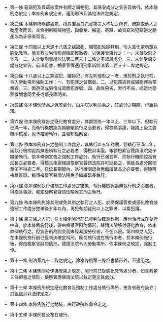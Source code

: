 * 第一條 竊盜犯及與竊盜案件有關之贓物犯，其保安處分之宣告及執行，依本條例之規定；本條例未規定者，適用刑法及其他法律之規定。

* 第二條 本條例所稱竊盜犯，指意圖為自己或第三人不法之所有，而竊取他人之動產者而言。本條例所稱贓物犯，指收受、搬運、寄藏、故買竊盜犯竊得之動產或為牙保者而言。

* 第三條 十四歲以上未滿十八歲之竊盜犯、贓物犯免除其刑，令入感化處所施以感化教育。但具有左列情形而情節輕微者，以保護管束代之：一、未曾受刑之宣告。二、未曾受刑事訴訟法第二百三十二條之不起訴處分。三、未曾受保安處分之宣告。前項但書，檢察官得適用刑事訴訟法第二百三十二條之規定。

* 第四條 十八歲以上之竊盜犯、贓物犯，有左列情形之一者，應於刑之執行前，令入勞動場所強制工作：一、有犯罪之習慣者。二、以犯竊盜罪或贓物罪為常業者。三、因遊蕩或懶惰成習而犯罪者。四、品性惡劣，素行不端，經當地警察機關會同里長或鄰長證明者。

* 第五條 依本條例所為之保安處分，由法院以判決為之，其處分之期間，毋庸諭知。

* 第六條 依本條例宣告之感化教育處分，其期間為一年以上、三年以下。但執行已滿一年，而執行機關認為無繼續執行之必要者，得檢具事證，報請上級主管機關核准，免予繼續執行，並報知檢察官。

* 第七條 依本條例宣告之強制工作處分，其執行以五年為期，但執行已滿二年，而執行機關認為無繼續執行之必要者，得檢具事證，報請檢察官聲請法院免予繼續執行。依本條例宣告之強制工作處分，執行已滿五年，而執行機關認為有延長之必要者，得檢具事證報請檢察官聲請法院許可延長之，但延長處分期間至多不得逾二年。在延長期間內，執行機關認為無繼續延長之必要者，得隨時檢具事證，報請檢察官聲請法院免予繼續延長執行。

* 第八條 依本條例執行強制工作處分之結果，執行機關認為無執行刑之必要者，得檢具事證，報知檢察官聲請法院免其刑之執行。

* 第九條 依本條例免除其刑或免其刑之執行之人犯，於受保護管束或感化教育或強制工作處分完畢後五年以內，再犯有期徒刑以上之罪者，以累犯論。

* 第十條 第三條之人犯，在本條例施行前已經判決確定科刑，應付執行或在執行中者，於本條例施行後，得由檢察官斟酌情形，聲請法院移付感化教育，依本條例執行之。但宣告刑為罰金而未經易服勞役者，不在此限。第四條之人犯，在本條例施行前已經判決確定科刑，應付執行或在執行中者，於本條例施行後，得由檢察官斟酌情形，聲請法院令入勞動場所，依本條例之規定，強制工作。

* 第十一條 刑法第九十二條之規定，除本條例第三條但書情形外，不適用之。

* 第十二條 本條例關於保護管束之規定，施行前已受感化教育處分者，如具有第三條但書之情形，檢察官應聲請法院以裁定更定其處分。

* 第十三條 本條例所規定感化教育及強制工作處分執行場所，由各省政府設立；其組織另以法律定之。

* 第十四條 本條例施行之地域，由行政院以命令定之。

* 第十五條 本條例自公布日施行。

